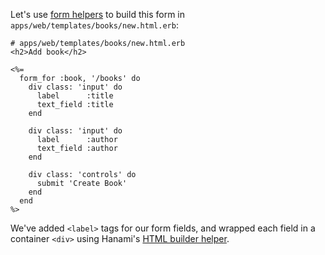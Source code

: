 Let's use [form helpers](http://hanamirb.org/guides/1.0/helpers/forms) to build this form in `apps/web/templates/books/new.html.erb`:
    

```erb
# apps/web/templates/books/new.html.erb
<h2>Add book</h2>

<%=
  form_for :book, '/books' do
    div class: 'input' do
      label      :title
      text_field :title
    end

    div class: 'input' do
      label      :author
      text_field :author
    end

    div class: 'controls' do
      submit 'Create Book'
    end
  end
%>
```

We've added `<label>` tags for our form fields, and wrapped each field in a
container `<div>` using Hanami's [HTML builder helper](http://hanamirb.org/guides/1.0/helpers/html5).
